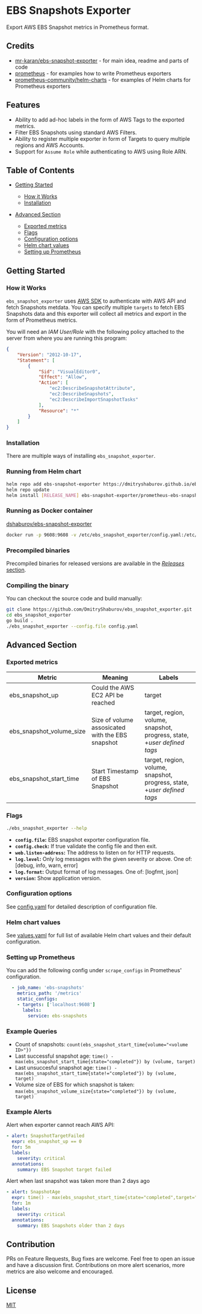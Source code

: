 # EBS Snapshots Exporter

Export AWS EBS Snapshot metrics in Prometheus format.

## Credits

- [mr-karan/ebs-snapshot-exporter](https://github.com/mr-karan/ebs-snapshot-exporter) - for main idea, readme and parts of code
- [prometheus](https://github.com/prometheus/) - for examples how to write Prometheus exporters
- [prometheus-community/helm-charts](https://github.com/prometheus-community/helm-charts) - for examples of Helm charts for Prometheus exporters

## Features

- Ability to add ad-hoc labels in the form of AWS Tags to the exported metrics.
- Filter EBS Snapshots using standard AWS Filters.
- Ability to register multiple exporter in form of Targets to query multiple regions and AWS Accounts.
- Support for `Assume Role` while authenticating to AWS using Role ARN.

## Table of Contents

- [Getting Started](#getting-started)
  - [How it Works](#how-it-works)
  - [Installation](#installation)

- [Advanced Section](#advanced-section)
  - [Exported metrics](#exported-metrics)
  - [Flags](#flags)
  - [Configuration options](#configuation-options)
  - [Helm chart values](#helm-chart-values)
  - [Setting up Prometheus](#setting-up-prometheus)

## Getting Started

### How it Works

`ebs_snapshot_exporter` uses [AWS SDK](https://github.com/aws/aws-sdk-go) to authenticate with AWS API
and fetch Snapshots metdata. You can specify multiple `targets` to fetch EBS Snapshots data and this exporter will collect all metrics and export in the form of Prometheus metrics.

You will need an _IAM User/Role_ with the following policy attached to the server from where you are running this program:

```json
{
    "Version": "2012-10-17",
    "Statement": [
        {
            "Sid": "VisualEditor0",
            "Effect": "Allow",
            "Action": [
                "ec2:DescribeSnapshotAttribute",
                "ec2:DescribeSnapshots",
                "ec2:DescribeImportSnapshotTasks"
            ],
            "Resource": "*"
        }
    ]
}
```

### Installation

There are multiple ways of installing `ebs_snapshot_exporter`.

### Running from Helm chart

```bash
helm repo add ebs-snapshot-exporter https://dmitryshaburov.github.io/ebs_snapshot_exporter/
helm repo update
helm install [RELEASE_NAME] ebs-snapshot-exporter/prometheus-ebs-snapshot-exporter
```

### Running as Docker container

[dshaburov/ebs-snapshot-exporter](https://hub.docker.com/r/dshaburov/ebs-snapshot-exporter)

```bash
docker run -p 9608:9608 -v /etc/ebs_snapshot_exporter/config.yaml:/etc/ebs_snapshot_exporter/config.yaml dshaburov/ebs-snapshot-exporter:latest
```

### Precompiled binaries

Precompiled binaries for released versions are available in the [_Releases_ section](https://github.com/DmitryShaburov/ebs_snapshot_exporter/releases/).

### Compiling the binary

You can checkout the source code and build manually:

```bash
git clone https://github.com/DmitryShaburov/ebs_snapshot_exporter.git
cd ebs_snapshot_exporter
go build .
./ebs_snapshot_exporter --config.file config.yaml
```

## Advanced Section

### Exported metrics

| Metric                   | Meaning                                          | Labels                                                                  |
| ------------------------ | ------------------------------------------------ | ----------------------------------------------------------------------- |
| ebs_snapshot_up          | Could the AWS EC2 API be reached                 | target                                                                  |
| ebs_snapshot_volume_size | Size of volume assosicated with the EBS snapshot | target, region, volume, snapshot, progress, state, +_user defined tags_ |
| ebs_snapshot_start_time  | Start Timestamp of EBS Snapshot                  | target, region, volume, snapshot, progress, state, +_user defined tags_ |

### Flags

```bash
./ebs_snapshot_exporter --help
```

- __`config.file`:__ EBS snapshot exporter configuration file.
- __`config.check`:__ If true validate the config file and then exit.
- __`web.listen-address`:__ The address to listen on for HTTP requests.
- __`log.level`:__ Only log messages with the given severity or above. One of: [debug, info, warn, error]
- __`log.format`:__ Output format of log messages. One of: [logfmt, json]
- __`version`:__ Show application version.

### Configuration options

See [config.yaml](https://github.com/DmitryShaburov/ebs_snapshot_exporter/blob/main/config.yaml)
for detailed description of configuration file.

### Helm chart values

See [values.yaml](https://github.com/DmitryShaburov/ebs_snapshot_exporter/blob/main/charts/prometheus-ebs-snapshot-exporter/values.yaml)
for full list of available Helm chart values and their default configuration.

### Setting up Prometheus

You can add the following config under `scrape_configs` in Prometheus' configuration.

```yaml
  - job_name: 'ebs-snapshots'
    metrics_path: '/metrics'
    static_configs:
    - targets: ['localhost:9608']
      labels:
        service: ebs-snapshots
```

### Example Queries

- Count of snapshots: `count(ebs_snapshot_start_time{volume="<volume ID>"})`
- Last successful snapshot age: `time() - max(ebs_snapshot_start_time{state="completed"}) by (volume, target)`
- Last unsuccesful snapshot age: `time() - max(ebs_snapshot_start_time{state!="completed"}) by (volume, target)`
- Volume size of EBS for which snapshot is taken: `max(ebs_snapshot_volume_size{state="completed"}) by (volume, target)`

### Example Alerts

Alert when exporter cannot reach AWS API:

```yaml
- alert: SnapshotTargetFailed
  expr: ebs_snapshot_up == 0
  for: 5m
  labels:
    severity: critical
  annotations:
    summary: EBS Snapshot target failed
```

Alert when last snapshot was taken more than 2 days ago

```yaml
- alert: SnapshotAge
  expr: time() - max(ebs_snapshot_start_time{state="completed",target="elasticsearch"}) by (name) > 86400 * 2
  for: 1m
  labels:
    severity: critical
  annotations:
    summary: EBS Snapshots older than 2 days
```

## Contribution

PRs on Feature Requests, Bug fixes are welcome. Feel free to open an issue and have a discussion first. Contributions on more alert scenarios, more metrics are also welcome and encouraged.

## License

[MIT](license)
